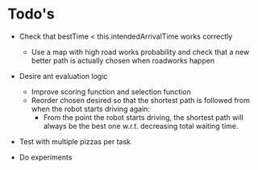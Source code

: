 # Todo's

* Check that bestTime < this.intendedArrivalTime works correctly
  * Use a map with high road works probability and check that a new better path is actually chosen when roadworks happen

* Desire ant evaluation logic
  * Improve scoring function and selection function
  * Reorder chosen desired so that the shortest path is followed from when the robot starts driving again:
    * From the point the robot starts driving, the shortest path will always be the best one w.r.t. decreasing total waiting time.

* Test with multiple pizzas per task

* Do experiments